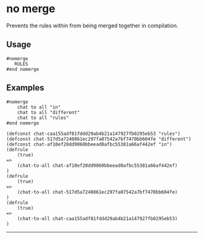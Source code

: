 # no merge
Prevents the rules within from being merged together in compilation.
## Usage
```
#nomerge
   RULES
#end nomerge
```
## Examples
```
#nomerge
    chat to all "in"
    chat to all "different"
    chat to all "rules"
#end nomerge
```
```
(defconst chat-caa155adf81fddd29ab4b21a147927fb0295eb53 "rules")
(defconst chat-517d5a7240861ec297fa07542a7bf7470bb604fe "different")
(defconst chat-af10ef20dd9060bbeead0afbc55381a66af442ef "in")
(defrule
    (true)
=>
    (chat-to-all chat-af10ef20dd9060bbeead0afbc55381a66af442ef)
)
(defrule
    (true)
=>
    (chat-to-all chat-517d5a7240861ec297fa07542a7bf7470bb604fe)
)
(defrule
    (true)
=>
    (chat-to-all chat-caa155adf81fddd29ab4b21a147927fb0295eb53)
)

```
---
